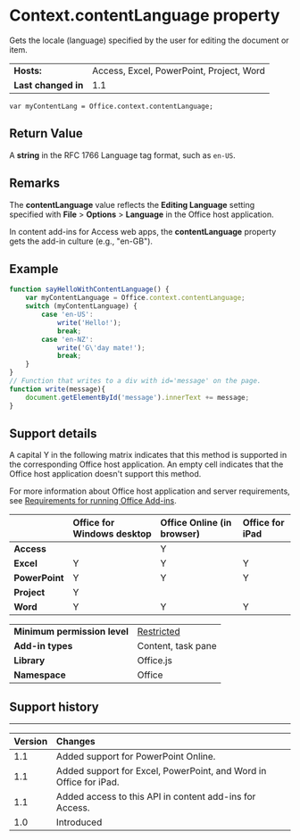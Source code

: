 
# Context.contentLanguage property
 Gets the locale (language) specified by the user for editing the document or item.

|||
|:-----|:-----|
|**Hosts:**|Access, Excel, PowerPoint, Project, Word|
|**Last changed in**|1.1|

```
var myContentLang = Office.context.contentLanguage;
```


## Return Value

A  **string** in the RFC 1766 Language tag format, such as `en-US`.


## Remarks

The  **contentLanguage** value reflects the **Editing Language** setting specified with **File** > **Options** > **Language** in the Office host application.

In content add-ins for Access web apps, the  **contentLanguage** property gets the add-in culture (e.g., "en-GB").


## Example




```js
function sayHelloWithContentLanguage() {
    var myContentLanguage = Office.context.contentLanguage;
    switch (myContentLanguage) {
        case 'en-US':
            write('Hello!');
            break;
        case 'en-NZ':
            write('G\'day mate!');
            break;
    }
}
// Function that writes to a div with id='message' on the page.
function write(message){
    document.getElementById('message').innerText += message; 
}
```




## Support details


A capital Y in the following matrix indicates that this method is supported in the corresponding Office host application. An empty cell indicates that the Office host application doesn't support this method.

For more information about Office host application and server requirements, see [Requirements for running Office Add-ins](http://msdn.microsoft.com/library/67340567-bb9a-498c-96d3-3f52f28c16bc%28Office.15%29.aspx).

||**Office for Windows desktop**|**Office Online (in browser)**|**Office for iPad**|
|:-----|:-----|:-----|:-----|
|**Access**||Y||
|**Excel**|Y|Y|Y|
|**PowerPoint**|Y|Y|Y|
|**Project**|Y|||
|**Word**|Y|Y|Y|

|||
|:-----|:-----|
|**Minimum permission level**|[Restricted](http://msdn.microsoft.com/library/da2efadc-4ebf-45fe-be39-397ac1eb1dbd%28Office.15%29.aspx)|
|**Add-in types**|Content, task pane|
|**Library**|Office.js|
|**Namespace**|Office|

## Support history



****


|**Version**|**Changes**|
|:-----|:-----|
|1.1|Added support for PowerPoint Online.|
|1.1|Added support for Excel, PowerPoint, and Word in Office for iPad.|
|1.1|Added access to this API in content add-ins for Access.|
|1.0|Introduced|

